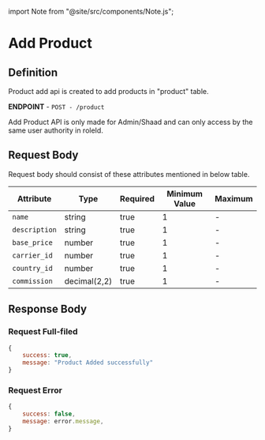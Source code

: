 
import Note from "@site/src/components/Note.js";

# Add Product

## Definition
Product add api is created to add products in "product" table.

**ENDPOINT** - `POST - /product`

<Note>Add Product API is only made for Admin/Shaad and can only access by the same user authority in roleId.</Note>

## Request Body
Request body should consist of these attributes mentioned in below table.

| Attribute | Type | Required | Minimum Value | Maximum
| ---- | ---- | --------- | -------- | --------
| `name` | string | true | 1 | - 
| `description` | string | true | 1 | -
| `base_price` | number | true | 1 | -
| `carrier_id` | number | true | 1 | -
| `country_id` | number | true | 1 | -
| `commission` | decimal(2,2) | true | 1 | -


## Response Body

### Request Full-filed 

```js
{ 
    success: true,
    message: "Product Added successfully"
}

```

### Request Error

```js
{
    success: false,
    message: error.message,
}
```




